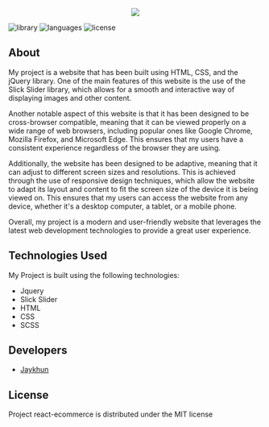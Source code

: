 <p align="center">
      <img src="https://i.imgur.com/w5fXlku.png">
</p>

<p>
   <img src="https://img.shields.io/badge/library-jquery%20v3.3.1-%230865A7" alt="library">
   <img src="https://img.shields.io/badge/languages-javascript-%23E9D44D" alt="languages">
   <img src="https://img.shields.io/badge/license-MIT-%23A10000" alt="license">
</p>

## About

My project is a website that has been built using HTML, CSS, and the jQuery library. One of the main features of this website is the use of the Slick Slider library, which allows for a smooth and interactive way of displaying images and other content.

Another notable aspect of this website is that it has been designed to be cross-browser compatible, meaning that it can be viewed properly on a wide range of web browsers, including popular ones like Google Chrome, Mozilla Firefox, and Microsoft Edge. This ensures that my users have a consistent experience regardless of the browser they are using.

Additionally, the website has been designed to be adaptive, meaning that it can adjust to different screen sizes and resolutions. This is achieved through the use of responsive design techniques, which allow the website to adapt its layout and content to fit the screen size of the device it is being viewed on. This ensures that my users can access the website from any device, whether it's a desktop computer, a tablet, or a mobile phone.

Overall, my project is a modern and user-friendly website that leverages the latest web development technologies to provide a great user experience.

## Technologies Used
My Project is built using the following technologies:

- Jquery
- Slick Slider
- HTML
- CSS
- SCSS

## Developers

- [Jaykhun](https://github.com/Jaykhun)

## License

Project react-ecommerce is distributed under the MIT license
